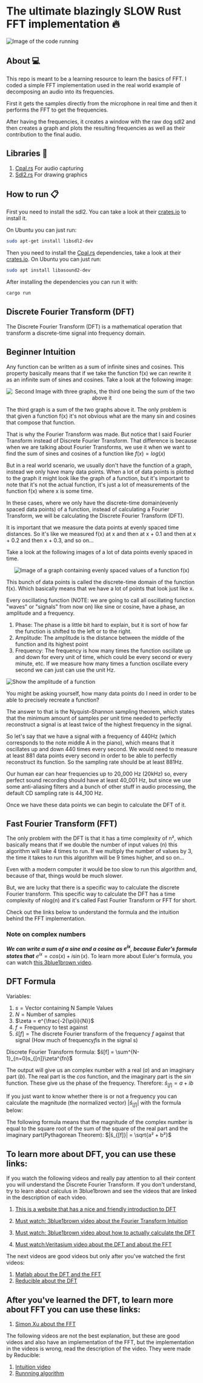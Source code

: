 # The ultimate blazingly SLOW Rust FFT implementation :fire:

![Image of the code running](./assets/demo.png)

## About :computer:
This repo is meant to be a learning resource to learn the basics of FFT. I coded a simple FFT implementation used in the real world example of decomposing an audio into its frequencies.

First it gets the samples directly from the microphone in real time and then it performs the FFT to get the frequencies.

After having the frequencies, it creates a window with the raw dog sdl2 and then creates a graph and plots the resulting frequencies as well as their contribution to the final audio.


## Libraries :rocket:
1. [Cpal.rs](https://crates.io/crates/cpal) For audio capturing
2. [Sdl2.rs](https://crates.io/crates/sdl2) For drawing graphics

## How to run :clipboard:
First you need to install the sdl2. You can take a look at their [crates.io](https://crates.io/crates/sdl2#requirements) to install it.

On Ubuntu you can just run:
```bash
sudo apt-get install libsdl2-dev
```

Then you need to install the [Cpal.rs](https://crates.io/crates/sdl2) dependencies, take a look at their [crates.io](https://crates.io/crates/cpal).
On Ubuntu you can just run:
```bash
sudo apt install libasound2-dev
```
After installing the dependencies you can run it with:
```bash
cargo run
```

## Discrete Fourier Transform (DFT)
The Discrete Fourier Transform (DFT) is a mathematical operation that transform a discrete-time signal into frequency domain.

## Beginner Intuition
Any function can be written as a sum of infinite sines and cosines.
This property basically means that if we take the function
f(x) we can rewrite it as an infinite sum of sines and cosines.
Take a look at the following image:

<div align="center">

![Second Image with three graphs, the third one being the sum of the two above it](./docs/sum_of_functions.svg)

</div>

The third graph is a sum of the two graphs above it. The only problem is that given a function f(x) it's not obvious what are the many sin and cosines that compose that function.

That is why the Fourier Transform was made. But notice that I said Fourier Transform instead of Discrete Fourier Transform. That difference is because when we are talking about Fourier Transforms, we use it when we want to find the sum of sines and cosines of a function like $f(x) = log(x)$

But in a real world scenario, we usually don't have the function of a graph, instead we only have many data points. When a lot of data points is plotted to the graph it might look like the graph of a function, but it's important to note that it's not the actual function, it's just a lot of measurements of the function f(x) where x is some time. 

In these cases, where we only have the discrete-time domain(evenly spaced data points) of a function, instead of calculating a Fourier Transform, we will be calculating the Discrete Fourier Transform (DFT).

It is important that we measure the data points at evenly spaced time distances. So it's like we measured f(x) at x and then at x + 0.1 and then at x + 0.2 and then x + 0.3, and so on...

Take a look at the following images of a lot of data points evenly spaced in time.

<div align="center">

![Image of a graph containing evenly spaced values of a function f(x)](./docs/evenly_spaced_values_of_function.jpg)

</div>

This bunch of data points is called the discrete-time domain of the function f(x). Which basically means that we have a lot of points that look just like x.

Every oscillating function (NOTE: we are going to call all oscillating function "waves" or "signals" from now on) like sine or cosine, have a phase, an amplitude and a frequency.

1. Phase: The phase is a little bit hard to explain, but it is sort of how far the function is shifted to the left or to the right.
2. Amplitude: The amplitude is the distance between the middle of the function and its highest point
3. Frequency: The frequency is how many times the function oscillate up and down for every unit of time, which could be every second or every minute, etc. If we measure how many times a function oscillate every second we can just can use the unit Hz.

![Show the amplitude of a function](./docs/amplitude.png)

You might be asking yourself, how many data points do I need in order to be able to precisely recreate a function?

The answer to that is the Nyquist–Shannon sampling theorem, which states that the minimum amount of samples per unit time needed to perfectly reconstruct a signal is at least twice of the highest frequency in the signal.

So let's say that we have a signal with a frequency of 440Hz (which corresponds to the note middle A in the piano), which means that it oscillates up and down 440 times every second. We would need to measure at least 881 data points every second in order to be able to perfectly reconstruct its function. So the sampling rate should be at least 881Hz.

Our human ear can hear frequencies up to 20_000 Hz (20kHz) so, every perfect sound recording should have at least 40_001 Hz, but since we use some anti-aliasing filters and a bunch of other stuff in audio processing, the default CD sampling rate is 44_100 Hz.

Once we have these data points we can begin to calculate the DFT of it.


## Fast Fourier Transform (FFT)
The only problem with the DFT is that it has a time complexity of n², which basically means that if we double the number of input values (n) this algorithm will take 4 times to run. If we multiply the number of values by 3, the time it takes to run this algorithm will be 9 times higher, and so on...

Even with a modern computer it would be too slow to run this algorithm and, because of that, things would be much slower.

But, we are lucky that there is a specific way to calculate the discrete Fourier transform. This specific way to calculate the DFT has a time complexity of nlog(n) and it's called Fast Fourier Transform or FFT for short.

Check out the links below to understand the formula and the intuition behind the FFT implementation.

### Note on complex numbers
***We can write a sum of a sine and a cosine as $e^{ix}$, because Euler's formula states that*** $e^{ix} = cos(x) + i\sin(x)$.
To learn more about Euler's formula, you can watch [this 3blue1brown video](https://www.youtube.com/watch?v=mvmuCPvRoWQ).


## DFT Formula
Variables:
1. $s = \text{Vector containing N Sample Values}$
2. $N = \text{Number of samples}$
3. $\zeta = e^{\frac{-2{\pi}i}{N}}$
3. $f = \text{Frequency to test against}$
4. $ŝ[f] = \text{The discrete Fourier transform of the frequency }f\text{ against that signal (How much of frequency} f \text{is in the signal s)}$
 
 
Discrete Fourier Transform formula: $ŝ[f] = \sum^{N-1}_{n=0}s_{[n]}\zeta^{fn}$
 
 The output will give us an complex number with a real ($a$) and an imaginary part ($b$). The real part is the $cos$ function, and the imaginary part is the $sin$ function. These give us the phase of the frequency.
 Therefore: $ŝ_{[f]}=a + ib$



 If you just want to know whether there is or not a frequency you can calculate the magnitude (the normalized vector) $|ŝ_{[f]}|$ with the formula below: 

The following formula means that the magnitude of the complex number is equal to the square root of the sum of the square of the real part and the imaginary part(Pythagorean Theorem): 
 $|ŝ_{[f]}| = \sqrt{a² + b²}$

## To learn more about DFT, you can use these links:
If you watch the following videos and really pay attention to all their content you will understand the Discrete Fourier Transform. If you don't understand, try to learn about calculus in 3blue1brown and see the videos that are linked in the description of each video.

1. [This is a website that has a nice and friendly introduction to DFT](https://www.jezzamon.com/fourier/index.html)

1. [Must watch: 3blue1brown video about the Fourier Transform Intuition](https://www.youtube.com/watch?v=spUNpyF58BY)
1. [Must watch: 3blue1brown video about how to actually calculate the DFT](https://www.youtube.com/watch?v=g8RkArhtCc4)
1. [Must watch:Veritasium video about the DFT and about the FFT](https://youtu.be/nmgFG7PUHfo?si=dQkwTJDc7Ht0EoeH)

The next videos are good videos but only after you've watched the first videos:
1. [Matlab about the DFT and the FFT](https://youtu.be/QmgJmh2I3Fw?si=60jzWiJf29nX40n8)
1. [Reducible about the DFT](https://youtu.be/yYEMxqreA10?si=Lc0qPItuIQ6i9pnI)


## After you've learned the DFT, to learn more about FFT you can use these links:

1. [Simon Xu about the FFT](https://youtu.be/htCj9exbGo0?si=xL6jBgNIaI4O31Lh)

The following videos are not the best explanation, but these are good videos and also have an implementation of the FFT, but the implementation in the videos is wrong, read the description of the video. They were made by Reducible:
1. [Intuition video](https://youtu.be/h7apO7q16V0?si=nIwYoXWGVBNcb5pn)
1. [Runnning algorithm](https://youtu.be/Ty0JcR6Dvis?si=qVw8XtbQC-g81iYT)

